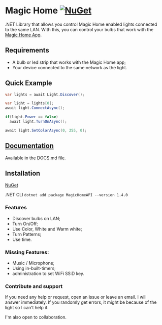 # Magic Home [![NuGet](https://img.shields.io/badge/NuGet-1.2.0-brightgreen.svg)](https://www.nuget.org/packages/MagicHomeAPI/1.2.0)
.NET Library that allows you control Magic Home enabled lights connected to the same LAN.
With this, you can control your bulbs that work with the [Magic Home App](https://play.google.com/store/apps/details?id=com.Zengge.LEDWifiMagicHome).

## Requirements
- A bulb or led strip that works with the Magic Home app;
- Your device connected to the same network as the light.

## Quick Example
```c#
var lights = await Light.Discover();

var light = lights[0];
await light.ConnectAsync();

if(light.Power == false)
  await light.TurnOnAsync();

await light.SetColorAsync(0, 255, 0);
```

## [Documentation](https://github.com/nathanielxd/magic-home/blob/master/DOCS.md)
Available in the DOCS.md file.

## Installation
[NuGet](https://www.nuget.org/packages/MagicHomeAPI/1.4.0)

.NET CLI `dotnet add package MagicHomeAPI --version 1.4.0`

### Features
- Discover bulbs on LAN;
- Turn On/Off;
- Use Color, White and Warm white;
- Turn Patterns;
- Use time.

### Missing Features:

- Music / Microphone;
- Using in-built-timers;
- administration to set WiFi SSiD key.

### Contribute and support
If you need any help or request, open an issue or leave an email. I will answer immediately. If you randomly get errors, it might be because of the light so I can't help it.

I'm also open to collaboration.
